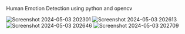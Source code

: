 Human Emotion Detection using python and opencv

![Screenshot 2024-05-03 202301](https://github.com/huskk245/huskk245-Human-Emotion-Detection-final/assets/129673215/b67e74d2-a335-4974-b3e9-0004ded3ebbc)
![Screenshot 2024-05-03 202613](https://github.com/huskk245/huskk245-Human-Emotion-Detection-final/assets/129673215/93299243-6ad5-4d52-9a1e-979005efa02b)
![Screenshot 2024-05-03 202646](https://github.com/huskk245/huskk245-Human-Emotion-Detection-final/assets/129673215/9b715f60-83a4-4bed-afc4-1445286e94da)
![Screenshot 2024-05-03 202709](https://github.com/huskk245/huskk245-Human-Emotion-Detection-final/assets/129673215/bf86ed41-cf5d-4607-9a6d-efdf6a292027)


